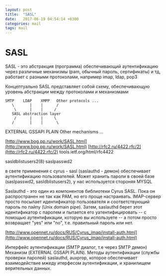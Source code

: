 ```yaml
---
layout: post
title:  "SASL"
date:   2017-06-19 04:54:14 +0300
categories: mail
tags: mail
---
```


# SASL
SASL - это абстракция (программа) обеспечивающий аутентификацию через различные механизмы (pam, обычный пароль, сертификаты) и тд, работает с разными протоколами, например imap, ldap, pop3

Концептуально SASL представляет собой схему, обеспечивающую уровень абстракции между протоколами и механизмами

    SMTP    LDAP    XMPP   Other protocols ...
       \       |    |      /
        \      |    |     /
       SASL abstraction layer
        /      |    |     \
       /       |    |      \
EXTERNAL   GSSAPI  PLAIN   Other mechanisms ...


[http://www.bog.pp.ru/work/SASL.html](http://www.bog.pp.ru/work/SASL.html)
[http://rfc2.ru/4422.rfc/2](http://rfc2.ru/4422.rfc/2)
tools.ietf.org/html/rfc4422


sasldblistusers2(8)
saslpasswd2

в свете применения с cyrus - sasl (saslauthd - демон) обеспечивает аутентификацию пользователей. 
Может хранить пароли в своей базе (saslpasswd2, sasldblistusers2), у нас используется стороняя MYSQL



Saslauthd - это один из компонентов библиотеки Cyrus SASL. Пока он распространен не так как PAM, 
но его проще настраивать. IMAP-сервер просто посылает идентификатор пользователя и соответствующий пароль по пайпу
 (Unix domain pipe). Затем, saslauthd берет этот идентификатор с паролем и пытается его  уатентифицировать 
-- с помощью аутентификации, которую вы используете -- а потом просто возвращает "yes" или "no", т.е. правильный пароль или нет. 

[http://www.opennet.ru/docs/RUS/Cyrus_imap/install-auth.html](http://www.opennet.ru/docs/RUS/Cyrus_imap/install-auth.html)




Интерфейс аутентификации (SMTP диалог, т.е через SMTP демон)
Механизм (EXTERNAL   GSSAPI  PLAIN). 
Методы аутентификации (службы проверки паролей) saslauthd, auxprop, которое обеспечивает взаимодействие мжеду итерфесом аутентификации, и хранилищем верительных данных.

